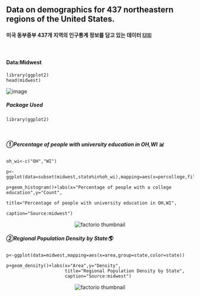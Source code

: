 ## Data on demographics for 437 northeastern regions of the United States.
#### 미국 동부중부 437개 지역의 인구통계 정보를 담고 있는 데이터 🇺🇸
⠀
#### Data:Midwest
```
library(ggplot2)
head(midwest)
```
![image](https://user-images.githubusercontent.com/80669371/118924957-d4108a80-b978-11eb-8b6e-d3db5265f53e.png)

##### Package Used
```
library(ggplot2)
```
⠀
##### ①Percentage of people with university education in OH,WI 📊
```
oh_wi<-c("OH","WI")

p<-ggplot(data=subset(midwest,state%in%oh_wi),mapping=aes(x=percollege,fill=state))

p+geom_histogram()+labs(x="Percentage of people with a college education",y="Count",
                                                            title="Percentage of people with university education in OH,WI",
                                                            caption="Source:midwest")

```
<p align="center">
  <img src="https://user-images.githubusercontent.com/80669371/118925789-4170eb00-b97a-11eb-8a84-17100a7f5a21.png" alt="factorio thumbnail"/>
</p> 

##### ②Regional Population Density by State🌎
```
p<-ggplot(data=midwest,mapping=aes(x=area,group=state,color=state))

p+geom_density()+labs(x="Area",y="Density",
                      title="Regional Population Density by State",
                      caption="Source:midwest")
```                      
<p align="center">
  <img src="https://user-images.githubusercontent.com/80669371/118926021-9ca2dd80-b97a-11eb-8e67-bcd2d46e4e06.png" alt="factorio thumbnail"/>
</p> 

